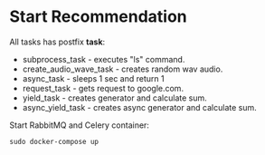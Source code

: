 # Start Recommendation

All tasks has postfix **task**:

- subprocess_task - executes "ls" command.
- create_audio_wave_task - creates random wav audio.
- async_task - sleeps 1 sec and return 1
- request_task - gets request to google.com.
- yield_task - creates generator and calculate sum.
- async_yield_task - creates async generator and calculate sum.


Start RabbitMQ and Celery container:

```shell script
sudo docker-compose up
```